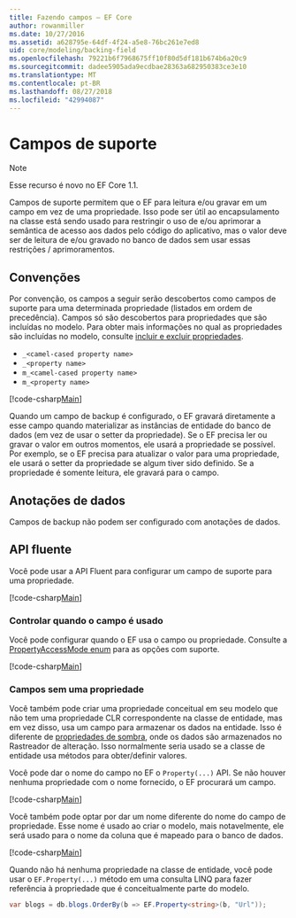 ```yaml
---
title: Fazendo campos – EF Core
author: rowanmiller
ms.date: 10/27/2016
ms.assetid: a628795e-64df-4f24-a5e8-76bc261e7ed8
uid: core/modeling/backing-field
ms.openlocfilehash: 79221b6f7968675ff10f80d5df181b674b6a20c9
ms.sourcegitcommit: dadee5905ada9ecdbae28363a682950383ce3e10
ms.translationtype: MT
ms.contentlocale: pt-BR
ms.lasthandoff: 08/27/2018
ms.locfileid: "42994087"
---
```

# <a name="backing-fields"></a>Campos de suporte

> [!NOTE]  
> Esse recurso é novo no EF Core 1.1.

Campos de suporte permitem que o EF para leitura e/ou gravar em um campo em vez de uma propriedade. Isso pode ser útil ao encapsulamento na classe está sendo usado para restringir o uso de e/ou aprimorar a semântica de acesso aos dados pelo código do aplicativo, mas o valor deve ser de leitura de e/ou gravado no banco de dados sem usar essas restrições / aprimoramentos.

## <a name="conventions"></a>Convenções

Por convenção, os campos a seguir serão descobertos como campos de suporte para uma determinada propriedade (listados em ordem de precedência). Campos só são descobertos para propriedades que são incluídas no modelo. Para obter mais informações no qual as propriedades são incluídas no modelo, consulte [incluir e excluir propriedades](included-properties.md).

* `_<camel-cased property name>`
* `_<property name>`
* `m_<camel-cased property name>`
* `m_<property name>`

[!code-csharp[Main](../../../samples/core/Modeling/Conventions/Samples/BackingField.cs#Sample)]

Quando um campo de backup é configurado, o EF gravará diretamente a esse campo quando materializar as instâncias de entidade do banco de dados (em vez de usar o setter da propriedade). Se o EF precisa ler ou gravar o valor em outros momentos, ele usará a propriedade se possível. Por exemplo, se o EF precisa para atualizar o valor para uma propriedade, ele usará o setter da propriedade se algum tiver sido definido. Se a propriedade é somente leitura, ele gravará para o campo.

## <a name="data-annotations"></a>Anotações de dados

Campos de backup não podem ser configurado com anotações de dados.

## <a name="fluent-api"></a>API fluente

Você pode usar a API Fluent para configurar um campo de suporte para uma propriedade.

[!code-csharp[Main](../../../samples/core/Modeling/FluentAPI/Samples/BackingField.cs#Sample)]

### <a name="controlling-when-the-field-is-used"></a>Controlar quando o campo é usado

Você pode configurar quando o EF usa o campo ou propriedade. Consulte a [PropertyAccessMode enum](https://docs.microsoft.com/dotnet/api/microsoft.entityframeworkcore.propertyaccessmode) para as opções com suporte.

[!code-csharp[Main](../../../samples/core/Modeling/FluentAPI/Samples/BackingFieldAccessMode.cs#Sample)]

### <a name="fields-without-a-property"></a>Campos sem uma propriedade

Você também pode criar uma propriedade conceitual em seu modelo que não tem uma propriedade CLR correspondente na classe de entidade, mas em vez disso, usa um campo para armazenar os dados na entidade. Isso é diferente de [propriedades de sombra](shadow-properties.md), onde os dados são armazenados no Rastreador de alteração. Isso normalmente seria usado se a classe de entidade usa métodos para obter/definir valores.

Você pode dar o nome do campo no EF o `Property(...)` API. Se não houver nenhuma propriedade com o nome fornecido, o EF procurará um campo.

[!code-csharp[Main](../../../samples/core/Modeling/FluentAPI/Samples/BackingFieldNoProperty.cs#Sample)]

Você também pode optar por dar um nome diferente do nome do campo de propriedade. Esse nome é usado ao criar o modelo, mais notavelmente, ele será usado para o nome da coluna que é mapeado para o banco de dados.

[!code-csharp[Main](../../../samples/core/Modeling/FluentAPI/Samples/BackingFieldConceptualProperty.cs#Sample)]

Quando não há nenhuma propriedade na classe de entidade, você pode usar o `EF.Property(...)` método em uma consulta LINQ para fazer referência à propriedade que é conceitualmente parte do modelo.

``` csharp
var blogs = db.blogs.OrderBy(b => EF.Property<string>(b, "Url"));
```
